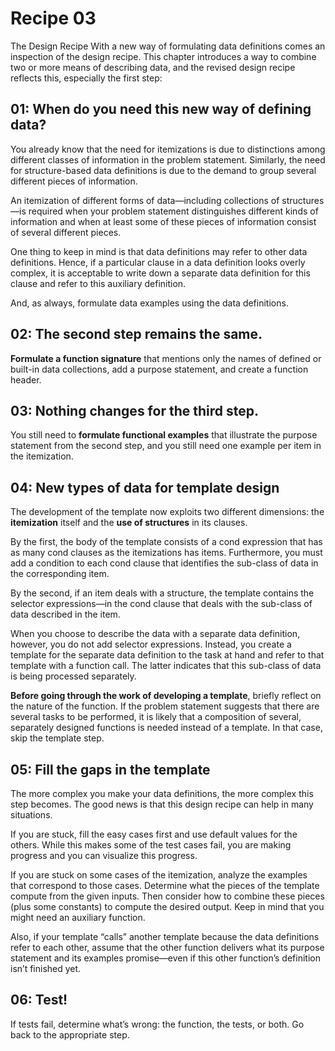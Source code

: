 # Recipe 03

The Design Recipe With a new way of formulating data definitions comes an inspection of the design recipe. This chapter introduces a way to combine two or more means of describing data, and the revised design recipe reflects this, especially the first step:




## 01: When do you need this new way of defining data?

You already know that the need for itemizations is due to distinctions among different classes of information in the problem statement. Similarly, the need for structure-based data definitions is due to the demand to group several different pieces of information.

An itemization of different forms of data—including collections of structures—is required when your problem statement distinguishes different kinds of information and when at least some of these pieces of information consist of several different pieces.

One thing to keep in mind is that data definitions may refer to other data definitions. Hence, if a particular clause in a data definition looks overly complex, it is acceptable to write down a separate data definition for this clause and refer to this auxiliary definition.

And, as always, formulate data examples using the data definitions.




## 02: The second step remains the same.

**Formulate a function signature** that mentions only the names of defined or built-in data collections, add a purpose statement, and create a function header.




## 03: Nothing changes for the third step.

You still need to **formulate functional examples** that illustrate the purpose statement from the second step, and you still need one example per item in the itemization.




## 04: New types of data for template design

The development of the template now exploits two different dimensions: the **itemization** itself and the **use of structures** in its clauses.

By the first, the body of the template consists of a cond expression that has as many cond clauses as the itemizations has items. Furthermore, you must add a condition to each cond clause that identifies the sub-class of data in the corresponding item.

By the second, if an item deals with a structure, the template contains the selector expressions—in the cond clause that deals with the sub-class of data described in the item.

When you choose to describe the data with a separate data definition, however, you do not add selector expressions. Instead, you create a template for the separate data definition to the task at hand and refer to that template with a function call. The latter indicates that this sub-class of data is being processed separately.

**Before going through the work of developing a template**, briefly reflect on the nature of the function. If the problem statement suggests that there are several tasks to be performed, it is likely that a composition of several, separately designed functions is needed instead of a template. In that case, skip the template step.




## 05: Fill the gaps in the template

The more complex you make your data definitions, the more complex this step becomes. The good news is that this design recipe can help in many situations.

If you are stuck, fill the easy cases first and use default values for the others. While this makes some of the test cases fail, you are making progress and you can visualize this progress.

If you are stuck on some cases of the itemization, analyze the examples that correspond to those cases. Determine what the pieces of the template compute from the given inputs. Then consider how to combine these pieces (plus some constants) to compute the desired output. Keep in mind that you might need an auxiliary function.

Also, if your template “calls” another template because the data definitions refer to each other, assume that the other function delivers what its purpose statement and its examples promise—even if this other function’s definition isn’t finished yet.




## 06: Test!

If tests fail, determine what’s wrong: the function, the tests, or both. Go back to the appropriate step.